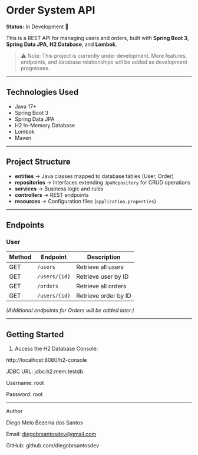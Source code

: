 # Order System API

**Status:** In Development 🚧

This is a REST API for managing users and orders, built with **Spring Boot 3**, **Spring Data JPA**, **H2 Database**, and **Lombok**.

> ⚠️ Note: This project is currently under development. More features, endpoints, and database relationships will be added as development progresses.

---

## Technologies Used

- Java 17+
- Spring Boot 3
- Spring Data JPA
- H2 In-Memory Database
- Lombok
- Maven

---

## Project Structure

- **entities** → Java classes mapped to database tables (User, Order)
- **repositories** → Interfaces extending `JpaRepository` for CRUD operations
- **services** → Business logic and rules
- **controllers** → REST endpoints
- **resources** → Configuration files (`application.properties`)

---

## Endpoints

### User

| Method | Endpoint      | Description                 |
|--------|---------------|-----------------------------|
| GET    | `/users`      | Retrieve all users          |
| GET    | `/users/{id}` | Retrieve user by ID         |
| GET   | `/orders`      | Retrieve all orders        |
| GET    | `/users/{id}` | Retrieve order by ID   |

*(Additional endpoints for Orders will be added later.)*

---

## Getting Started

1. Access the H2 Database Console:

http://localhost:8080/h2-console

JDBC URL: jdbc:h2:mem:testdb

Username: root

Password: root

---

Author

Diego Melo Bezerra dos Santos

Email: diegobrsantosdev@gmail.com

GitHub: github.com/diegobrsantosdev

